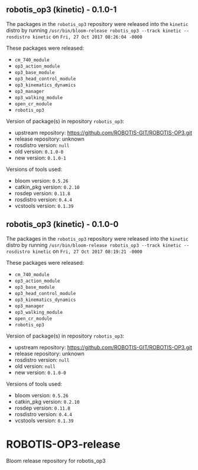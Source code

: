 ## robotis_op3 (kinetic) - 0.1.0-1

The packages in the `robotis_op3` repository were released into the `kinetic` distro by running `/usr/bin/bloom-release robotis_op3 --track kinetic --rosdistro kinetic` on `Fri, 27 Oct 2017 08:26:04 -0000`

These packages were released:
- `cm_740_module`
- `op3_action_module`
- `op3_base_module`
- `op3_head_control_module`
- `op3_kinematics_dynamics`
- `op3_manager`
- `op3_walking_module`
- `open_cr_module`
- `robotis_op3`

Version of package(s) in repository `robotis_op3`:

- upstream repository: https://github.com/ROBOTIS-GIT/ROBOTIS-OP3.git
- release repository: unknown
- rosdistro version: `null`
- old version: `0.1.0-0`
- new version: `0.1.0-1`

Versions of tools used:

- bloom version: `0.5.26`
- catkin_pkg version: `0.2.10`
- rosdep version: `0.11.8`
- rosdistro version: `0.4.4`
- vcstools version: `0.1.39`


## robotis_op3 (kinetic) - 0.1.0-0

The packages in the `robotis_op3` repository were released into the `kinetic` distro by running `/usr/bin/bloom-release robotis_op3 --track kinetic --rosdistro kinetic` on `Fri, 27 Oct 2017 08:19:21 -0000`

These packages were released:
- `cm_740_module`
- `op3_action_module`
- `op3_base_module`
- `op3_head_control_module`
- `op3_kinematics_dynamics`
- `op3_manager`
- `op3_walking_module`
- `open_cr_module`
- `robotis_op3`

Version of package(s) in repository `robotis_op3`:

- upstream repository: https://github.com/ROBOTIS-GIT/ROBOTIS-OP3.git
- release repository: unknown
- rosdistro version: `null`
- old version: `null`
- new version: `0.1.0-0`

Versions of tools used:

- bloom version: `0.5.26`
- catkin_pkg version: `0.2.10`
- rosdep version: `0.11.8`
- rosdistro version: `0.4.4`
- vcstools version: `0.1.39`


# ROBOTIS-OP3-release
Bloom release repository for robotis_op3
